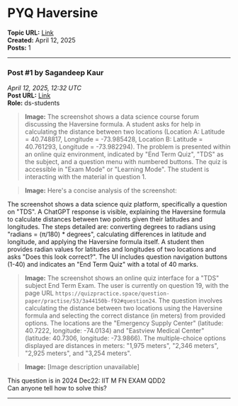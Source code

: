 # PYQ Haversine
**Topic URL:** [Link](https://discourse.onlinedegree.iitm.ac.in/t/pyq-haversine/172546)  
**Created:** April 12, 2025  
**Posts:** 1  

---

### Post #1 by **Sagandeep Kaur**
*April 12, 2025, 12:32 UTC*  
**Post URL:** [Link](https://discourse.onlinedegree.iitm.ac.in/t/pyq-haversine/172546/1)  
**Role:**  ds-students



> **Image:** The screenshot shows a data science course forum discussing the Haversine formula. A student asks for help in calculating the distance between two locations (Location A: Latitude = 40.748817, Longitude = -73.985428, Location B: Latitude = 40.761293, Longitude = -73.982294). The problem is presented within an online quiz environment, indicated by "End Term Quiz", "TDS" as the subject, and a question menu with numbered buttons. The quiz is accessible in "Exam Mode" or "Learning Mode". The student is interacting with the material in question 1.



  



> **Image:** Here's a concise analysis of the screenshot:

The screenshot shows a data science quiz platform, specifically a question on "TDS". A ChatGPT response is visible, explaining the Haversine formula to calculate distances between two points given their latitudes and longitudes. The steps detailed are: converting degrees to radians using "radians = (π/180) * degrees", calculating differences in latitude and longitude, and applying the Haversine formula itself.  A student then provides radian values for latitudes and longitudes of two locations and asks "Does this look correct?". The UI includes question navigation buttons (1-40) and indicates an "End Term Quiz" with a total of 40 marks.



  



> **Image:** The screenshot shows an online quiz interface for a "TDS" subject End Term Exam. The user is currently on question 19, with the page URL `https://quizpractice.space/question-paper/practise/53/3a44150b-f92#question24`. The question involves calculating the distance between two locations using the Haversine formula and selecting the correct distance (in meters) from provided options. The locations are the "Emergency Supply Center" (latitude: 40.7222, longitude: -74.0134) and "Eastview Medical Center" (latitude: 40.7306, longitude: -73.9866). The multiple-choice options displayed are distances in meters: "1,975 meters", "2,346 meters", "2,925 meters", and "3,254 meters".



  



> **Image:** [Image description unavailable]



This question is in 2024 Dec22: IIT M FN EXAM QDD2  
Can anyone tell how to solve this?

---
